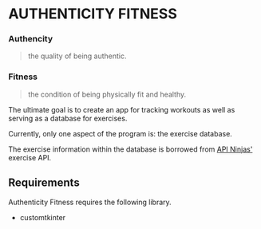 # AUTHENTICITY FITNESS

### Authencity

> the quality of being authentic.

### Fitness

> the condition of being physically fit and healthy.

The ultimate goal is to create an app for tracking workouts as well as serving as a database for exercises.

Currently, only one aspect of the program is: the exercise database.

The exercise information within the database is borrowed from [API Ninjas'](https://www.api-ninjas.com) exercise API.

## Requirements

Authenticity Fitness requires the following library.

* customtkinter
